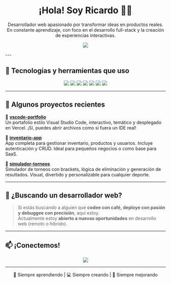 <h1 align="center">¡Hola! Soy Ricardo 👨‍💻</h1>

<p align="center">
  Desarrollador web apasionado por transformar ideas en productos reales.  
  En constante aprendizaje, con foco en el desarrollo full-stack y la creación de experiencias interactivas.  
</p>
<p align="center">
  <a href="https://vscode-portfolio-eight-ochre.vercel.app" target="_blank">
    <img src="https://img.shields.io/badge/🌐 Ver%20mi%20portafolio-20232A?style=for-the-badge&logo=vercel&logoColor=white" />
  </a>
</p>
---

## 🚀 Tecnologías y herramientas que uso

<p align="center">
  <img src="https://img.shields.io/badge/JavaScript-F7DF1E?style=for-the-badge&logo=JavaScript&logoColor=black" />
  <img src="https://img.shields.io/badge/TypeScript-007ACC?style=for-the-badge&logo=typescript&logoColor=white" />
  <img src="https://img.shields.io/badge/React-20232A?style=for-the-badge&logo=react&logoColor=61DAFB" />
  <img src="https://img.shields.io/badge/Next.js-000000?style=for-the-badge&logo=next.js&logoColor=white" />
  <img src="https://img.shields.io/badge/Node.js-339933?style=for-the-badge&logo=nodedotjs&logoColor=white" />
  <img src="https://img.shields.io/badge/NestJS-E0234E?style=for-the-badge&logo=nestjs&logoColor=white" />
  <img src="https://img.shields.io/badge/TailwindCSS-38B2AC?style=for-the-badge&logo=tailwind-css&logoColor=white" />
</p>

---

## 💼 Algunos proyectos recientes

🔹 **[vscode-portfolio](https://github.com/RicardoNatera/vscode-portfolio)**  
Un portafolio estilo Visual Studio Code, interactivo, temático y desplegado en Vercel. ¡Sí, puedes abrir archivos como si fuera un IDE real!

🔹 **[inventario-app](https://github.com/RicardoNatera/inventario-app)**  
App completa para gestionar inventario, productos y usuarios. Incluye autenticación y CRUD. Ideal para pequeños negocios o como base para SaaS.

🔹 **[simulador-torneos](https://github.com/RicardoNatera/simulador-torneos)**  
Simulador de torneos con brackets, lógica de eliminación y generación de resultados. Visual, divertido y personalizable para cualquier deporte.

---

## 🧭 ¿Buscando un desarrollador web?

> Si estás buscando a alguien que **codee con café, deploye con pasión y debuggee con precisión**, aquí estoy.  
> Actualmente estoy **abierto a nuevas oportunidades** en desarrollo web (remoto o híbrido).

---

## 📫 ¡Conectemos!

<p align="center">
  <a href="https://www.linkedin.com/in/natera-dev">
    <img src="https://img.shields.io/badge/LinkedIn-Ricardo%20Natera-0A66C2?style=for-the-badge&logo=linkedin&logoColor=white" />
  </a>
</p>

---

<p align="center">
  🧠 Siempre aprendiendo | 💻 Siempre creando | 🚀 Siempre mejorando
</p>
